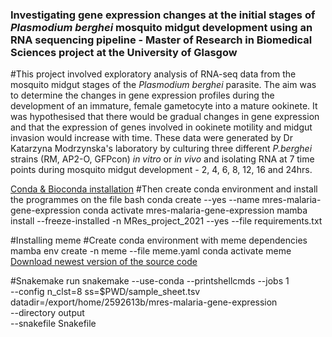 ### Investigating gene expression changes at the initial stages of _Plasmodium berghei_ mosquito midgut development using an RNA sequencing pipeline - Master of Research in Biomedical Sciences project at the University of Glasgow

#This project involved exploratory analysis of RNA-seq data from the mosquito midgut stages of the _Plasmodium berghei_ parasite. The aim was to determine the changes in gene expression profiles during the development of an immature, female gametocyte into a mature ookinete.  It was hypothesised that there would be gradual changes in gene expression and that the expression of genes involved in ookinete motility and midgut invasion would increase with time. These data were generated by Dr Katarzyna Modrzynska's laboratory by culturing three different _P.berghei_ strains (RM, AP2-O, GFPcon) _in vitro_ or _in vivo_ and isolating RNA at 7 time points during mosquito midgut development - 2, 4, 6, 8, 12, 16 and 24hrs.

[Conda & Bioconda installation](https://bioconda.github.io/user/install.html)
#Then create conda environment and install the programmes on the file
bash
conda create --yes --name mres-malaria-gene-expression
conda activate mres-malaria-gene-expression
mamba install --freeze-installed -n MRes_project_2021 --yes --file requirements.txt

#Installing meme
#Create conda environment with meme dependencies
mamba env create -n meme --file meme.yaml
conda activate meme
[Download newest version of the source code](https://meme-suite.org/meme/doc/install.html?man_type=web#quick)

#Snakemake run
snakemake --use-conda --printshellcmds --jobs 1 \
--config n_clst=8 ss=$PWD/sample_sheet.tsv datadir=/export/home/2592613b/mres-malaria-gene-expression \
--directory output \
--snakefile Snakefile 
